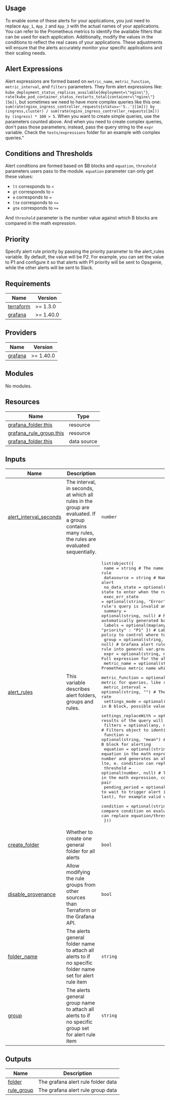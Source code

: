 ## Usage
To enable some of these alerts for your applications, you just need to replace  `App_1`, `App_2` and `App_3` with the actual names of your applications. You can refer to the Prometheus metrics to identify the available filters that can be used for each application. Additionally, modify the values in the conditions to reflect the real cases of your applications. These adjustments will ensure that the alerts accurately monitor your specific applications and their scaling needs.

## Alert Expressions
Alert expressions are formed based on `metric_name`, `metric_function`, `metric_interval`, and `filters` parameters. They form alert expressions like: `kube_deployment_status_replicas_available{deployment=\"nginx\"}`, `rate(kube_pod_container_status_restarts_total{container=\"nginx\"}[5m])`, but sometimes we need to have more complex queries like this one: `sum(rate(nginx_ingress_controller_requests{status=~'5..'}[1m])) by (ingress,cluster) / sum(rate(nginx_ingress_controller_requests[1m])) by (ingress) * 100 > 5`.
When you want to create simple queries, use the parameters counted above. And when you need to create complex queries, don't pass those parameters; instead, pass the query string to the `expr` variable. Check the `tests/expressions` folder for an example with complex queries."

## Conditions and Thresholds
Alert conditions are formed based on $B blocks and `equation`, `threshold` parameters users pass to the module.
`equation` parameter can only get these values:
- `lt` corresponds to `<`
- `gt` corresponds to `>`
- `e` corresponds to `=`
- `lte` corresponds to `<=`
- `gte` corresponds to `>=`

And `threshold` parameter is the number value against which B blocks are compared in the math expression.

## Priority
Specify alert rule priority by passing the priority parameter to the alert_rules variable. By default, the value will be P2. For example, you can set the value to P1 and configure it so that alerts with P1 priority will be sent to Opsgenie, while the other alerts will be sent to Slack.

<!-- BEGINNING OF PRE-COMMIT-TERRAFORM DOCS HOOK -->
## Requirements

| Name | Version |
|------|---------|
| <a name="requirement_terraform"></a> [terraform](#requirement\_terraform) | >= 1.3.0 |
| <a name="requirement_grafana"></a> [grafana](#requirement\_grafana) | >= 1.40.0 |

## Providers

| Name | Version |
|------|---------|
| <a name="provider_grafana"></a> [grafana](#provider\_grafana) | >= 1.40.0 |

## Modules

No modules.

## Resources

| Name | Type |
|------|------|
| [grafana_folder.this](https://registry.terraform.io/providers/grafana/grafana/latest/docs/resources/folder) | resource |
| [grafana_rule_group.this](https://registry.terraform.io/providers/grafana/grafana/latest/docs/resources/rule_group) | resource |
| [grafana_folder.this](https://registry.terraform.io/providers/grafana/grafana/latest/docs/data-sources/folder) | data source |

## Inputs

| Name | Description | Type | Default | Required |
|------|-------------|------|---------|:--------:|
| <a name="input_alert_interval_seconds"></a> [alert\_interval\_seconds](#input\_alert\_interval\_seconds) | The interval, in seconds, at which all rules in the group are evaluated. If a group contains many rules, the rules are evaluated sequentially. | `number` | `10` | no |
| <a name="input_alert_rules"></a> [alert\_rules](#input\_alert\_rules) | This variable describes alert folders, groups and rules. | <pre>list(object({<br/>    name                 = string                                    # The name of the alert rule<br/>    datasource           = string                                    # Name of the datasource used for the alert<br/>    no_data_state        = optional(string, "NoData")                # Describes what state to enter when the rule's query returns No Data<br/>    exec_err_state       = optional(string, "Error")                 # Describes what state to enter when the rule's query is invalid and the rule cannot be executed<br/>    summary              = optional(string, null)                    # Rule annotation as a summary, if not passed automatically generated based on data<br/>    labels               = optional(map(any), { "priority" : "P1" }) # Labels help to define matchers in notification policy to control where to send each alert<br/>    group                = optional(string, null)                    # Grafana alert rule group name, if this set null it will place rule into general var.group folder<br/>    expr                 = optional(string, null)                    # Full expression for the alert<br/>    metric_name          = optional(string, "")                      # Prometheus metric name which queries the data for the alert<br/>    metric_function      = optional(string, "")                      # Prometheus function used with metric for queries, like rate, sum etc.<br/>    metric_interval      = optional(string, "")                      # The time interval with using functions like rate<br/>    settings_mode        = optional(string, "replaceNN")             # The mode used in B block, possible values are Strict, replaceNN, dropNN<br/>    settings_replaceWith = optional(number, 0)                       # The value by which NaN results of the query will be replaced<br/>    filters              = optional(any, null)                       # Filters object to identify each service for alerting<br/>    function             = optional(string, "mean")                  # One of Reduce functions which will be used in B block for alerting<br/>    equation             = optional(string, null)                    # The equation in the math expression which compares B blocks value with a number and generates an alert if needed. Possible values: gt, lt, gte, lte, e. condition can replace equation/threshold pair<br/>    threshold            = optional(number, null)                    # The value against which B blocks are compared in the math expression, condition can replace equation/threshold pair<br/>    pending_period       = optional(string, "0")                     # Define for how long to wait to trigger alert if condition satisfies(how long it should last), for example valid values can be "5m", "30s" or "5m30s"<br/>    condition            = optional(string, null)                    # allows to define full custom compare condition on evaluated value of expression by name $B, condition can replace equation/threshold pair<br/>  }))</pre> | `[]` | no |
| <a name="input_create_folder"></a> [create\_folder](#input\_create\_folder) | Whether to create one general folder for all alerts | `bool` | `true` | no |
| <a name="input_disable_provenance"></a> [disable\_provenance](#input\_disable\_provenance) | Allow modifying the rule groups from other sources than Terraform or the Grafana API. | `bool` | `true` | no |
| <a name="input_folder_name"></a> [folder\_name](#input\_folder\_name) | The alerts general folder name to attach all alerts to if no specific folder name set for alert rule item | `string` | `"alerts"` | no |
| <a name="input_group"></a> [group](#input\_group) | The alerts general group name to attach all alerts to if no specific group set for alert rule item | `string` | `"group"` | no |

## Outputs

| Name | Description |
|------|-------------|
| <a name="output_folder"></a> [folder](#output\_folder) | The grafana alert rule folder data |
| <a name="output_rule_group"></a> [rule\_group](#output\_rule\_group) | The grafana alert rule group data |
<!-- END OF PRE-COMMIT-TERRAFORM DOCS HOOK -->
